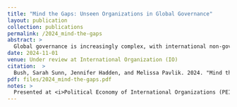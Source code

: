 ```yaml
---
title: "Mind the Gaps: Unseen Organizations in Global Governance"
layout: publication
collection: publications
permalink: /2024_mind-the-gaps
abstract: > 
  Global governance is increasingly complex, with international non-governmental organizations (INGOs) emerging as key actors influencing both states and international organizations. However, evaluating the influence of INGOs requires an accurate measurement of their numbers and global distribution. This study documents the extent and nature of missingness in the leading data source on INGOs: the <i>Yearbook of International Organizations</i>. It finds that, at minimum, 60% of INGOs working on humanitarianism (the largest issue area) and 90% of INGOs headquartered in the United States (the largest country) are missing. The <i>Yearbook</i> is more likely to include INGOs based in wealthy, democratic, and English-speaking countries and that participate in the United Nations. These findings show how political scientists' understanding of INGOs and other global governance actors is biased by reliance on the <i>Yearbook</i>. They also speak to ongoing debates about the under-representation of voices from the Global South in global governance and transnational advocacy. 
date: 2024-11-01
venue: Under review at International Organization (IO)
citation:  > 
  Bush, Sarah Sunn, Jennifer Hadden, and Melissa Pavlik. 2024. "Mind the Gaps: Unseen Organizations in Global Governance." Under review at <i>International Organization.</i>
pdf: files/2024_mind-the-gaps.pdf
notes: >
  Presented at <i>Political Economy of International Organizations (PEIO)</i> annual meeting (2024), <i>Virtual International Political Economy Seminar (VIPES)</i> conference (2024), and the <i>American Political Science Association (APSA)</i> annual meeting (2024).
---
```

